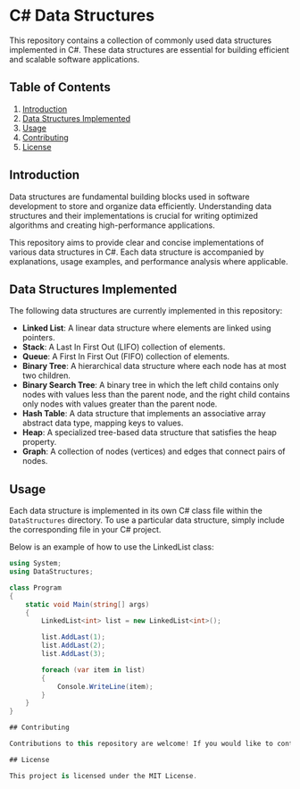 # C# Data Structures

This repository contains a collection of commonly used data structures implemented in C#. These data structures are essential for building efficient and scalable software applications.

## Table of Contents

1. [Introduction](#introduction)
2. [Data Structures Implemented](#data-structures-implemented)
3. [Usage](#usage)
4. [Contributing](#contributing)
5. [License](#license)

## Introduction

Data structures are fundamental building blocks used in software development to store and organize data efficiently. Understanding data structures and their implementations is crucial for writing optimized algorithms and creating high-performance applications.

This repository aims to provide clear and concise implementations of various data structures in C#. Each data structure is accompanied by explanations, usage examples, and performance analysis where applicable.

## Data Structures Implemented

The following data structures are currently implemented in this repository:

- **Linked List**: A linear data structure where elements are linked using pointers.
- **Stack**: A Last In First Out (LIFO) collection of elements.
- **Queue**: A First In First Out (FIFO) collection of elements.
- **Binary Tree**: A hierarchical data structure where each node has at most two children.
- **Binary Search Tree**: A binary tree in which the left child contains only nodes with values less than the parent node, and the right child contains only nodes with values greater than the parent node.
- **Hash Table**: A data structure that implements an associative array abstract data type, mapping keys to values.
- **Heap**: A specialized tree-based data structure that satisfies the heap property.
- **Graph**: A collection of nodes (vertices) and edges that connect pairs of nodes.

## Usage

Each data structure is implemented in its own C# class file within the `DataStructures` directory. To use a particular data structure, simply include the corresponding file in your C# project.

Below is an example of how to use the LinkedList class:

```csharp
using System;
using DataStructures;

class Program
{
    static void Main(string[] args)
    {
        LinkedList<int> list = new LinkedList<int>();

        list.AddLast(1);
        list.AddLast(2);
        list.AddLast(3);

        foreach (var item in list)
        {
            Console.WriteLine(item);
        }
    }
}

## Contributing

Contributions to this repository are welcome! If you would like to contribute to the project by adding new data structures, improving existing implementations, or fixing bugs, please feel free to submit a pull request. Make sure to follow the existing code style and include appropriate documentation and tests for your changes.

## License

This project is licensed under the MIT License.
